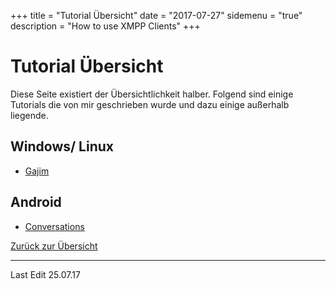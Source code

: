 +++
title = "Tutorial Übersicht"
date = "2017-07-27"
sidemenu = "true"
description = "How to use XMPP Clients"
+++
# Tutorial Übersicht
Diese Seite existiert der Übersichtlichkeit halber. Folgend sind einige Tutorials die von mir geschrieben wurde und dazu einige außerhalb liegende.  

## Windows/ Linux
- [Gajim](/tutorial/gajim)

## Android
- [Conversations](https://www.jabber.de/clients/android-ios/conversations-guide)

[Zurück zur Übersicht](/xmpp/)  

- - -

Last Edit 25.07.17
